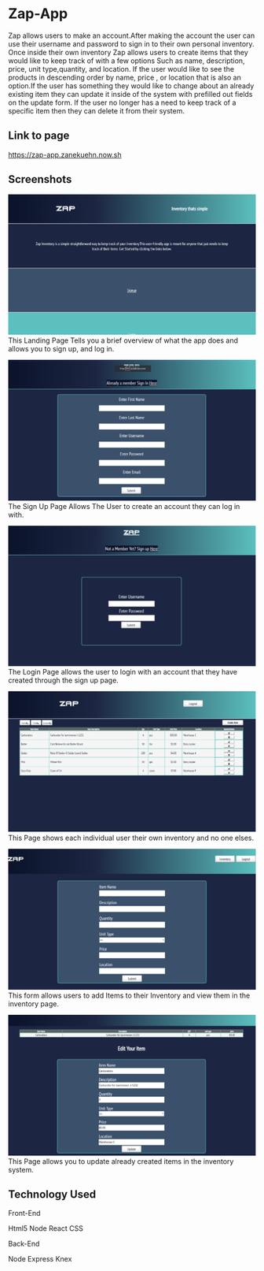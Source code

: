 # Zap-App

Zap allows users to make an account.After making the account the user can use their username and password to sign in to their own personal inventory. Once inside their own inventory Zap allows users to create items that they would like to keep track of with a few options Such as name, description, price, unit type,quantity, and location. If the user would like to see the products in descending order by name, price , or location that is also an option.If the user has something they would like to change about an already existing item they can update it inside of the system with prefilled out fields on the update form. If the user no longer has a need to keep track of a specific item then they can delete it from their system.

## Link to page

https://zap-app.zanekuehn.now.sh

## Screenshots
![Alt text](./LandingPage.png?raw=true "Landing Page")
This Landing Page Tells you a brief overview of what the app does and allows you to sign up, and log in.

![Alt text](./SignUpPage.png?raw=true "Sign Up Page")
The Sign Up Page Allows The User to create an account they can log in with.

![Alt text](./LoginPage.png?raw=true "Log In Page")
The Login Page allows the user to login with an account that they have created through the sign up page.

![Alt text](./UserInventory.png?raw=true "User Inventory")
This Page shows each individual user their own inventory and no one elses.

![Alt text](./CreateForm.png?raw=true "Creation Page")
This form allows users to add Items to their Inventory and view them in the inventory page.

![Alt text](./UpdatePage.png?raw=true "Update Page")
This Page allows you to update already created items in the inventory system.



## Technology Used
Front-End

Html5
Node
React
CSS


Back-End

Node
Express
Knex







